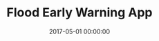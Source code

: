 ---
layout: inner
position: left
title: 'Flood Early Warning App'
lead_text: "Android app displaying real-time information on rivers' water level in Jakarta."
tags: ['Java', 'Android SDK', 'OData']
featured_image: ['/img/posts/ews1-min.png','/img/posts/ews2-min.png']
date: 2017-05-01 00:00:00
categories: ['Android']
project_link: 'https://play.google.com/store/apps/details?id=com.dinassdadki1.ews'
button_icon: 'fab fa-google-play'
button_text: 'View on playstore'
order: 13
visible: 1
company: 'Aditya Arta Abadi, PT'
---
